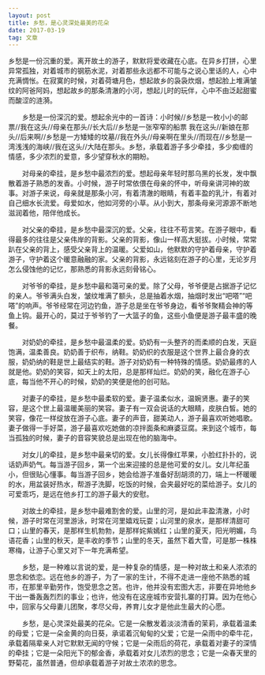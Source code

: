 ```yaml
---
layout: post
title: 乡愁，是心灵深处最美的花朵
date: 2017-03-19 
tag: 文章
---
```


乡愁是一份沉重的爱。离开故土的游子，默默将爱收藏在心底。在异乡打拼，心里异常孤独，对着城市的钢筋水泥，对着那些永远都不可能与之说心里话的人，心中充满惆怅。在寂寞的时候，对着荷塘月色，想起故乡的袅袅炊烟，想起脸上堆满皱纹的阿爸阿妈，想起故乡的那条清澈的小河，想起儿时的玩伴，心中不由泛起甜蜜而酸涩的涟漪。

　　乡愁是一份深沉的爱。想起余光中的一首诗：小时候//乡愁是一枚小小的邮票//我在这头//母亲在那头//长大后//乡愁是一张窄窄的船票 我在这头//新娘在那头//后来啊//乡愁是一方矮矮的坟墓//我在外头//母亲啊在里头//而现在//乡愁是一湾浅浅的海峡//我在这头//大陆在那头。乡愁，承载着游子多少牵挂，多少痴缠的情感，多少浓烈的爱意，多少望穿秋水的期盼。

　　对母亲的牵挂，是乡愁中最浓烈的爱。想起母亲年轻时那乌黑的长发，发中飘散着游子熟悉的发香。小时候，游子时常依偎在母亲的怀中，听母亲讲河神的故事。对游子来说，母亲就是那条小河，有着清澈的眼睛，有着丰盈的乳汁，有着对自己细水长流爱。母爱如水，他如河旁的小草。从小到大，那条母亲河源源不断地滋润着他，陪伴他成长。

　　对父亲的牵挂，是乡愁中最深沉的爱。父亲，往往不苟言笑。在游子眼中，看得最多的往往是父亲伟岸的背影。父亲的背影，像山一样高大挺拔。小时候，常常趴在父亲的背上，感受父亲背上的温暖。父爱如山，他默默的守护着母亲，守护着游子，守护着这个暖意融融的家。父亲的背影，永远铭刻在游子的心里，无论岁月怎么侵蚀他的记忆，那熟悉的背影永远刻骨铭心。

　　对爷爷的牵挂，是乡愁中最和蔼可亲的爱。除了父母，爷爷便是占据游子记忆的亲人。爷爷满头白发，皱纹堆满了额头，总是抽着水烟，抽烟时发出“吧嗒”“吧嗒”的响声。爷爷经常在河边钓鱼，游子总是坐在爷爷身边，看爷爷聚精会神的等鱼上钩。最开心的，莫过于爷爷钓了一大篮子的鱼，这些小鱼便是游子最丰盛的晚餐。

　　对奶奶的牵挂，是乡愁中最温柔的爱。奶奶有一头整齐的而柔顺的白发，天庭饱满，温柔善良。奶奶善于织布，纳鞋。奶奶织的衣服是这个世界上最合身的衣服，奶奶纳的鞋是世上最结实的鞋。游子对奶奶有一种特殊的情感。奶奶最疼的人就是他。奶奶的笑容，如天上的太阳，总是那样灿烂。奶奶的笑，融化在游子心底，每当他不开心的时候，奶奶的笑便是他的创可贴。

　　对妻子的牵挂，是乡愁中最柔软的爱。妻子温柔似水，温婉贤惠。妻子的笑容，是这个世上最温暖美丽的笑容。妻子有一双会说话的大眼睛，皮肤白皙。她的笑容，像花一样绽放在游子心底。妻子的声音，甜美动人，游子最喜欢听她唱歌。妻子做得一手好菜，游子最喜欢吃她做的凉拌面条和麻婆豆腐。来到这个城市，每当孤独的时候，妻子的音容笑貌总是出现在他的脑海中。

　　对女儿的牵挂，是乡愁中最亲切的爱。女儿长得像红苹果，小脸红扑扑的，说话奶声奶气。每当游子回乡，第一个出来迎接的总是他可爱的女儿。女儿年纪虽小，但很贴心懂事。每当游子回乡，她会给游子准备好刮胡须的刀，端上一杯暖暖的水，用盆装好热水，帮游子洗脚，吃饭的时候，会夹最好吃的菜给游子。女儿的可爱乖巧，是远在他乡打工的游子最大的安慰。

　　对故土的牵挂，是乡愁中最难割舍的爱。山里的河，是如此丰盈清澈，小时候，游子时常在河里游泳，时常在河里嬉戏玩耍；山河里的泉水，是那样清甜可口；山里的春天，是那样生机勃勃，是那样姹紫嫣红；山里的夏天，阳光明媚，鸟语花香；山里的秋天，是丰收的季节；山里的冬天，虽然下着大雪，可是那一株株寒梅，让游子心里又对下一年充满希望。

　　乡愁，是一种难以言说的爱，是一种复杂的情感，是一种对故土和亲人浓浓的思念和依恋。远在他乡的游子，为了一家的生计，不得不走进一座他不熟悉的城市，在那里辛勤劳作，饱受思念之苦。也许，他并没有宏图大志，非要在异地他乡干出一番轰轰烈烈的事业；也许，他没有在这座城市安营扎寨的打算。因为在他心中，回家与父母妻儿团聚，孝尽父母，养育儿女才是他此生最大的心愿。

　　乡愁，是心灵深处最美的花朵。它是一朵散发着淡淡清香的茉莉，承载着温柔的母爱；它是一朵金黄的向日葵，承诺着沉甸甸的父爱；它是一朵雨中的牵牛花，承载着隔辈亲人对它默默无闻的守候；它是一朵雨后的荷花，承载着对妻子的深情的牵挂；它是一朵阳光下的郁金香，承载着对女儿浓烈的思念；它是一朵春天里的野菊花，虽然普通，但却承载着游子对故土浓浓的思念。

